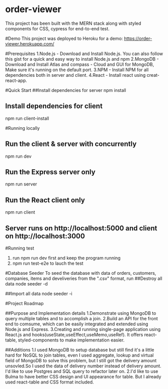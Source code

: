 # order-viewer

This project has been built with the MERN stack along with styled components for CSS, cypress for end-to-end test.

#Demo
This project was deployed to Heroku for a demo:
https://order-viewer.herokuapp.com/

#Prerequisites
1.Node.js - Download and Install Node.js. You can also follow this gist for a quick and easy way to install Node.js and npm
2.MongoDB - Download and Install Atlas and compass - Cloud and GUI for MongoDB, Make sure it's running on the default port.
3.NPM - Install NPM for all dependencies both in server and client.
4.React - Install react using creat-react-app.

#Quick Start
##Install dependencies for server
npm install

## Install dependencies for client
npm run client-install

#Running locally

## Run the client & server with concurrently
npm run dev

## Run the Express server only
npm run server

## Run the React client only
npm run client

## Server runs on http://localhost:5000 and client on http://localhost:3000

#Running test
1. run npm run dev first and keep the program running
2. npm run test-e2e to lauch the test

#Database Seeder
To seed the database with data of orders, customers, companies, items and develiveries from the ".csv" format, run
##Destroy all data
node seeder -d

##Import all data
node seeder -i

#Project Roadmap

##Purpose and Implementation details
1.Demonstrate using MongoDB to query multiple tables and to accomplish a join.
2.Build an API for the front end to comsume, which can be easily integrated and extended using Node.js and Express.
3.Creating and running single-page application using React.js and hooks(useState,useEffect,useMemo,useRef). It offers react-table, styled-components to make implementation easier.

##Additions
1.I used MongoDB to setup database but still find it's a little hard for NoSQL to join tables, even I used aggregate, lookup and virtual field of MongoDB to solve this problem,
  but I still got the delivery amount unsovled.So I used the data of delivery number instead of delivery amount. I'd like to use Postgres and SQL query to refactor later on.
2.I'd like to use Bulma to have better CSS design and UI appearance for table. But I already used react-table and CSS format included.
  







